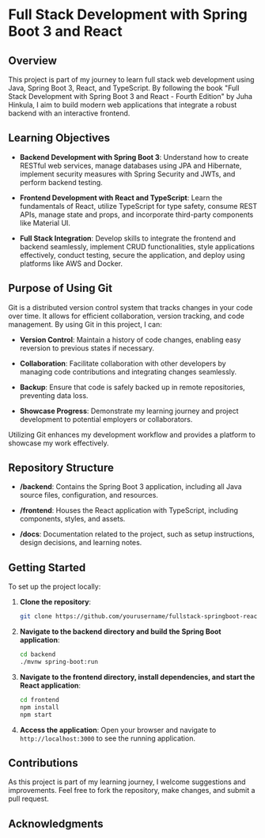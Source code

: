 # Full Stack Development with Spring Boot 3 and React

## Overview

This project is part of my journey to learn full stack web development using Java, Spring Boot 3, React, and TypeScript. By following the book "Full Stack Development with Spring Boot 3 and React - Fourth Edition" by Juha Hinkula, I aim to build modern web applications that integrate a robust backend with an interactive frontend.

## Learning Objectives

- **Backend Development with Spring Boot 3**: Understand how to create RESTful web services, manage databases using JPA and Hibernate, implement security measures with Spring Security and JWTs, and perform backend testing.

- **Frontend Development with React and TypeScript**: Learn the fundamentals of React, utilize TypeScript for type safety, consume REST APIs, manage state and props, and incorporate third-party components like Material UI.

- **Full Stack Integration**: Develop skills to integrate the frontend and backend seamlessly, implement CRUD functionalities, style applications effectively, conduct testing, secure the application, and deploy using platforms like AWS and Docker.

## Purpose of Using Git

Git is a distributed version control system that tracks changes in your code over time. It allows for efficient collaboration, version tracking, and code management. By using Git in this project, I can:

- **Version Control**: Maintain a history of code changes, enabling easy reversion to previous states if necessary.

- **Collaboration**: Facilitate collaboration with other developers by managing code contributions and integrating changes seamlessly.

- **Backup**: Ensure that code is safely backed up in remote repositories, preventing data loss.

- **Showcase Progress**: Demonstrate my learning journey and project development to potential employers or collaborators.

Utilizing Git enhances my development workflow and provides a platform to showcase my work effectively. 

## Repository Structure

- **/backend**: Contains the Spring Boot 3 application, including all Java source files, configuration, and resources.

- **/frontend**: Houses the React application with TypeScript, including components, styles, and assets.

- **/docs**: Documentation related to the project, such as setup instructions, design decisions, and learning notes.

## Getting Started

To set up the project locally:

1. **Clone the repository**:

   ```bash
   git clone https://github.com/yourusername/fullstack-springboot-react.git
   ```

2. **Navigate to the backend directory and build the Spring Boot application**:

   ```bash
   cd backend
   ./mvnw spring-boot:run
   ```

3. **Navigate to the frontend directory, install dependencies, and start the React application**:

   ```bash
   cd frontend
   npm install
   npm start
   ```

4. **Access the application**: Open your browser and navigate to `http://localhost:3000` to see the running application.

## Contributions

As this project is part of my learning journey, I welcome suggestions and improvements. Feel free to fork the repository, make changes, and submit a pull request.

## Acknowledgments

